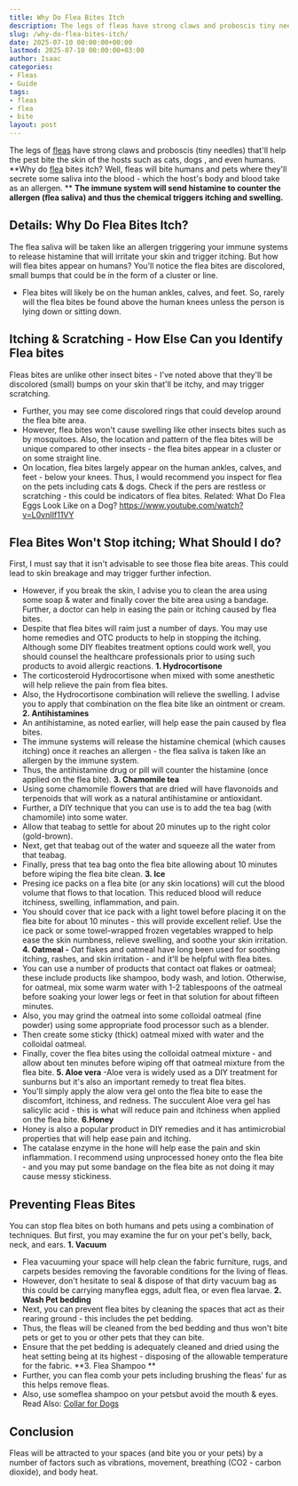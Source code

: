 ```yaml
---
title: Why Do Flea Bites Itch
description: The legs of fleas have strong claws and proboscis tiny needles that'll help the pest bite the skin of the hosts such as cats, dogs , and even humans. Why do...
slug: /why-do-flea-bites-itch/
date: 2025-07-10 00:00:00+00:00
lastmod: 2025-07-10 00:00:00+03:00
author: Isaac
categories:
- Fleas
- Guide
tags:
- fleas
- flea
- bite
layout: post
---
```

The legs of [fleas](https://pestpolicy.com/can-fleas-bite-through-clothes/) have strong claws and proboscis (tiny needles) that'll help the pest bite the skin of the hosts such as cats,
dogs
, and even humans.
**Why do [flea](https://pestpolicy.com/do-fleas-bite-humans/) bites itch? Well, fleas will bite humans and pets where they'll secrete some saliva into the blood - which the host's body and blood take as an allergen. **
**The immune system will send histamine to counter the allergen (flea saliva) and thus the chemical triggers itching and swelling.**
## Details: Why Do Flea Bites Itch?
The flea saliva will be taken like an allergen triggering your immune systems to release histamine that will irritate your skin and trigger itching.
But how will flea bites appear on humans? You'll notice the flea bites are discolored, small bumps that could be in the form of a cluster or line.
- Flea bites will likely be on the human ankles, calves, and feet. So, rarely will the flea bites be found above the human knees unless the person is lying down or sitting down.
## Itching & Scratching - How Else Can you Identify Flea bites
Fleas bites are unlike other insect bites - I've noted above that they'll be discolored (small) bumps on your skin that'll be itchy, and may trigger scratching.
- Further, you may see come discolored rings that could develop around the flea bite area.
- However, flea bites won't cause swelling like other insects bites such as by mosquitoes.
Also, the location and pattern of the flea bites will be unique compared to other insects - the flea bites appear in a cluster or on some straight line.
- On location, flea bites largely appear on the human ankles, calves, and feet - below your knees.
Thus, I would recommend you inspect for flea on the pets including cats & dogs. Check if the pers are restless or scratching - this could be indicators of flea bites.
Related:
What Do Flea Eggs Look Like on a Dog?
https://www.youtube.com/watch?v=L0vnIIf11VY
## Flea Bites Won't Stop itching; What Should I do?
First, I must say that it isn't advisable to see those flea bite areas. This could lead to skin breakage and may trigger further infection.
- However, if you break the skin, I advise you to clean the area using some soap & water and finally cover the bite area using a bandage.
Further, a doctor can help in easing the pain or itching caused by flea bites.
- Despite that flea bites will raim just a number of days. You may use home remedies and OTC products to help in stopping the itching.
Although some DIY fleabites treatment options could work well, you should counsel the healthcare professionals prior to using such products to avoid allergic reactions.
**1. Hydrocortisone**
- The corticosteroid Hydrocortisone when mixed with some anesthetic will help relieve the pain from flea bites.
- Also, the Hydrocortisone combination will relieve the swelling. I advise you to apply that combination on the flea bite like an ointment or cream.
**2. Antihistamines**
- An antihistamine, as noted earlier, will help ease the pain caused by flea bites.
- The immune systems will release the histamine chemical (which causes itching) once it reaches an allergen - the flea saliva is taken like an allergen by the immune system.
- Thus, the antihistamine drug or pill will counter the histamine (once applied on the flea bite).
**3. Chamomile tea**
- Using some chamomile flowers that are dried will have flavonoids and terpenoids that will work as a natural antihistamine or antioxidant.
- Further, a DIY technique that you can use is to add the tea bag (with chamomile) into some water.
- Allow that teabag to settle for about 20 minutes up to the right color (gold-brown).
- Next, get that teabag out of the water and squeeze all the water from that teabag.
- Finally, press that tea bag onto the flea bite allowing about 10 minutes before wiping the flea bite clean.
**3. Ice**
- Presing ice packs on a flea bite (or any skin locations) will cut the blood volume that flows to that location. This reduced blood will reduce itchiness, swelling, inflammation, and pain.
- You should cover that ice pack with a light towel before placing it on the flea bite for about 10 minutes - this will provide excellent relief.
Use the ice pack or some towel-wrapped frozen vegetables wrapped to help ease the skin numbness, relieve swelling, and soothe your skin irritation.
**4. Oatmeal -**
Oat flakes and oatmeal have long been used for soothing itching, rashes, and skin irritation - and it'll be helpful with flea bites.
- You can use a number of products that contact oat flakes or oatmeal; these include products like shampoo, body wash, and lotion.
Otherwise, for oatmeal, mix some warm water with 1-2 tablespoons of the oatmeal before soaking your lower legs or feet in that solution for about fifteen minutes.
- Also, you may grind the oatmeal into some colloidal oatmeal (fine powder) using some appropriate food processor such as a blender.
- Then create some sticky (thick) oatmeal mixed with water and the colloidal oatmeal.
- Finally, cover the flea bites using the colloidal oatmeal mixture - and allow about ten minutes before wiping off that oatmeal mixture from the flea bite.
**5. Aloe vera**
-Aloe vera is widely used as a DIY treatment for sunburns but it's also an important remedy to treat flea bites.
- You'll simply apply the alow vera gel onto the flea bite to ease the discomfort, itchiness, and redness.
The succulent Aloe vera gel has salicylic acid - this is what will reduce pain and itchiness when applied on the flea bite.
**6.Honey**
- Honey is also a popular product in DIY remedies and it has antimicrobial properties that will help ease pain and itching.
- The catalase enzyme in the hone will help ease the pain and skin inflammation.
I recommend using unprocessed honey onto the flea bite - and you may put some bandage on the flea bite as not doing it may cause messy stickiness.
## Preventing Fleas Bites
You can stop flea bites on
both humans and pets
using a combination of techniques. But first, you may examine the fur on your pet's belly, back, neck, and ears.
**1. Vacuum**
- Flea vacuuming your space will help clean the fabric furniture, rugs, and carpets besides removing the favorable conditions for the living of fleas.
- However, don't hesitate to seal & dispose of that dirty vacuum bag as this could be carrying manyflea eggs, adult flea, or even flea larvae.
**2. Wash Pet bedding**
- Next, you can prevent flea bites by cleaning the spaces that act as their rearing ground - this includes the pet bedding.
- Thus, the fleas will be cleaned from the bed bedding and thus won't bite pets or get to you or other pets that they can bite.
- Ensure that the pet bedding is adequately cleaned and dried using the heat setting being at its highest - disposing of the allowable temperature for the fabric.
**3. Flea Shampoo **
- Further, you can flea comb your pets including brushing the fleas' fur as this helps remove fleas.
- Also, use someflea shampoo on your petsbut avoid the mouth & eyes.
Read Also:
[Collar for Dogs](https://pestpolicy.com/best-flea-collar-for-dogs/)
## Conclusion
Fleas will be attracted to your spaces (and bite you or your pets) by a number of factors such as vibrations, movement, breathing (CO2 - carbon dioxide), and body heat.